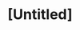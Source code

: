 ---
pid: ch818
title: "[Untitled]"
location_transcription: 
coordinates: "[-75.164437405775, 39.952467541123]"
zipcode: 
gen_neighborhood: 
neighborhood: 
outside_phl: 
age: 
age_range: 
instagram: 
image_file_name: ch_818.jpg
proposal_transcription: 18P44 Philadelphia
topic: Unknown
topic_summary: '0'
type: Other No Form
keywords_other: 
credit: 
image_labels: 
twitter: 
facebook: 
permalink: "/monuments/ch818/"
layout: item-page
---